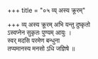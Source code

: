 +++
title = "०५ व्य् अस्य क्रूरम्"

+++
व्य् अस्य क्रूरम् अभि यन्तु दुष्कृतो  
ऽस्वप्नेन सुकृतः पुण्यम् आयुः ।  
स्वर् मदसि परमेण बन्धुना  
तप्यमानस्य मनसो ऽधि जज्ञिषे ॥
